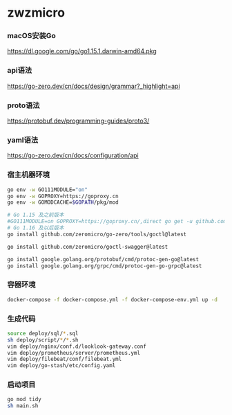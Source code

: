# zwzmicro

### macOS安装Go

https://dl.google.com/go/go1.15.1.darwin-amd64.pkg

### api语法

https://go-zero.dev/cn/docs/design/grammar?_highlight=api

### proto语法

https://protobuf.dev/programming-guides/proto3/

### yaml语法

https://go-zero.dev/cn/docs/configuration/api

### 宿主机器环境

```bash
go env -w GO111MODULE="on"
go env -w GOPROXY=https://goproxy.cn
go env -w GOMODCACHE=$GOPATH/pkg/mod

# Go 1.15 及之前版本
#GO111MODULE=on GOPROXY=https://goproxy.cn/,direct go get -u github.com/zeromicro/go-zero/tools/goctl@latest
# Go 1.16 及以后版本
go install github.com/zeromicro/go-zero/tools/goctl@latest

go install github.com/zeromicro/goctl-swagger@latest

go install google.golang.org/protobuf/cmd/protoc-gen-go@latest
go install google.golang.org/grpc/cmd/protoc-gen-go-grpc@latest

```

### 容器环境

```bash
docker-compose -f docker-compose.yml -f docker-compose-env.yml up -d

```

### 生成代码

```bash
source deploy/sql/*.sql
sh deploy/script/*/*.sh
vim deploy/nginx/conf.d/looklook-gateway.conf
vim deploy/prometheus/server/prometheus.yml
vim deploy/filebeat/conf/filebeat.yml
vim deploy/go-stash/etc/config.yaml
```

### 启动项目

```bash
go mod tidy
sh main.sh

```
